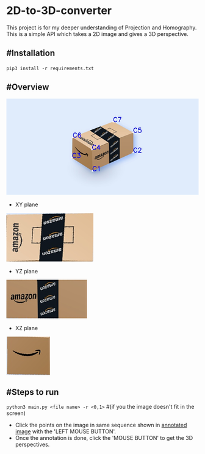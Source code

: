 # 2D-to-3D-converter

This project is for my deeper understanding of Projection and Homography.
This is a simple API which takes a 2D image and gives a 3D perspective. 

## #Installation
`pip3 install -r requirements.txt`

## #Overview
![Annotated image](images/annotated_image.jpg)

* XY plane

![XY plane](images/Perspective_2.jpg)
  
* YZ plane

![YZ plane](images/Perspective_1.jpg)

* XZ plane

![XZ plane](images/Perspective_3.jpg)

## #Steps to run
`python3 main.py <file name> -r <0,1>` #(if you the image doesn't fit in the screen)
* Click the points on the image in same sequence shown in [annotated image](images/annotated_image.jpg) with the 'LEFT MOUSE BUTTON'.
* Once the annotation is done, click the 'MOUSE BUTTON' to get the 3D perspectives.
